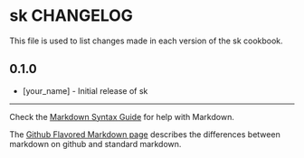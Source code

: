 sk CHANGELOG
============

This file is used to list changes made in each version of the sk cookbook.

0.1.0
-----
- [your_name] - Initial release of sk

- - -
Check the [Markdown Syntax Guide](http://daringfireball.net/projects/markdown/syntax) for help with Markdown.

The [Github Flavored Markdown page](http://github.github.com/github-flavored-markdown/) describes the differences between markdown on github and standard markdown.
